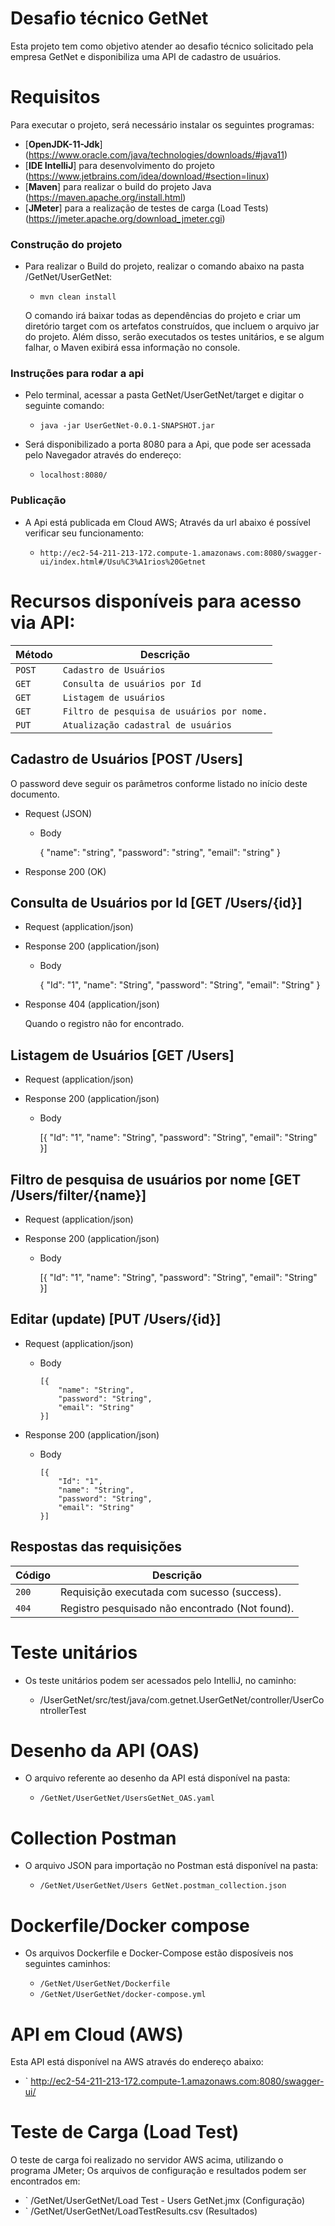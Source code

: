 # Desafio técnico GetNet

Esta projeto tem como objetivo atender ao desafio técnico solicitado pela empresa GetNet e disponibiliza uma API de cadastro de usuários.

# Requisitos

Para executar o projeto, será necessário instalar os seguintes programas:

 - [**OpenJDK-11-Jdk**] (https://www.oracle.com/java/technologies/downloads/#java11)
 - [**IDE IntelliJ**] para desenvolvimento do projeto (https://www.jetbrains.com/idea/download/#section=linux)
 - [**Maven**] para realizar o build do projeto Java (https://maven.apache.org/install.html)
 - [**JMeter**] para a realização de testes de carga (Load Tests) (https://jmeter.apache.org/download_jmeter.cgi)
 
### Construção do projeto

+ Para realizar o Build do projeto, realizar o comando abaixo na pasta /GetNet/UserGetNet:
  
  + ` mvn clean install `
  
  O comando irá baixar todas as dependências do projeto e criar um diretório target com os artefatos construídos, que incluem o arquivo jar do projeto. Além  disso, serão executados os testes unitários, e se algum falhar, o Maven exibirá essa informação no console.
 	

### Instruções para rodar a api
 
 + Pelo terminal, acessar a pasta GetNet/UserGetNet/target e digitar o seguinte comando:
 
    + ` java -jar UserGetNet-0.0.1-SNAPSHOT.jar `
 		
 + Será disponibilizado a porta 8080 para a Api, que pode ser acessada pelo Navegador através do endereço:
 	
    + ` localhost:8080/ `
  
### Publicação
  
+ A Api está publicada em Cloud AWS; Através da url abaixo é possível verificar seu funcionamento:
  
  + ` http://ec2-54-211-213-172.compute-1.amazonaws.com:8080/swagger-ui/index.html#/Usu%C3%A1rios%20Getnet `
  
# Recursos disponíveis para acesso via API:

  | Método | Descrição |
  | --- | --- |
  | `POST` | `Cadastro de Usuários` |
  |` GET `| `Consulta de usuários por Id` |
  |` GET `| `Listagem de usuários` |
  |` GET `| `Filtro de pesquisa de usuários por nome.` |
  |` PUT `| `Atualização cadastral de usuários` |


## Cadastro de Usuários [POST /Users]

O password deve seguir os parâmetros conforme listado no início deste documento.

+ Request (JSON)
  
  + Body
  
      {
          "name": "string",
          "password": "string",
          "email": "string"
      }
      
+ Response 200 (OK)

## Consulta de Usuários por Id [GET /Users/{id}]

+ Request (application/json)

+ Response 200 (application/json)

    + Body
  
      {
          "Id": "1",
          "name": "String",
          "password": "String",
          "email": "String"
      }
+ Response 404 (application/json)

    Quando o registro não for encontrado.

## Listagem de Usuários [GET /Users]

+ Request (application/json)

+ Response 200 (application/json)

    + Body
  
      [{
          "Id": "1",
          "name": "String",
          "password": "String",
          "email": "String"
      }]

## Filtro de pesquisa de usuários por nome [GET /Users/filter/{name}]

+ Request (application/json)

+ Response 200 (application/json)

    + Body
  
      [{
          "Id": "1",
          "name": "String",
          "password": "String",
          "email": "String"
      }]

## Editar (update) [PUT /Users/{id}]

+ Request (application/json)

    + Body

          [{
              "name": "String",
              "password": "String",
              "email": "String"
          }]

+ Response 200 (application/json)

    + Body
  
          [{
              "Id": "1",
              "name": "String",
              "password": "String",
              "email": "String"
          }]


## Respostas das requisições

| Código | Descrição |
|---|---|
| `200` | Requisição executada com sucesso (success).|
| `404` | Registro pesquisado não encontrado (Not found).|
 
 
# Teste unitários

+ Os teste unitários podem ser acessados pelo IntelliJ, no caminho:

  + /UserGetNet/src/test/java/com.getnet.UserGetNet/controller/UserControllerTest
 
 
# Desenho da API (OAS)

+ O arquivo referente ao desenho da API está disponível na pasta:
  
  + ` /GetNet/UserGetNet/UsersGetNet_OAS.yaml `

# Collection Postman

+ O arquivo JSON para importação no Postman está disponível na pasta:
  
  + ` /GetNet/UserGetNet/Users GetNet.postman_collection.json `

# Dockerfile/Docker compose

+ Os arquivos Dockerfile e Docker-Compose estão disposíveis nos seguintes caminhos:
  
  + ` /GetNet/UserGetNet/Dockerfile `
  + ` /GetNet/UserGetNet/docker-compose.yml `

# API em Cloud (AWS)
  
Esta API está disponível na AWS através do endereço abaixo:
  
  + ` http://ec2-54-211-213-172.compute-1.amazonaws.com:8080/swagger-ui/

# Teste de Carga (Load Test)

O teste de carga foi realizado no servidor AWS acima, utilizando o programa JMeter; Os arquivos de configuração e resultados podem ser encontrados em:

  +  ` /GetNet/UserGetNet/Load Test - Users GetNet.jmx (Configuração)
  +  ` /GetNet/UserGetNet/LoadTestResults.csv (Resultados)

